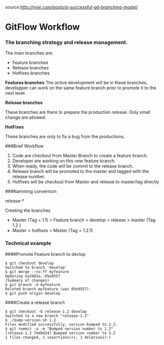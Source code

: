 
*source:http://nvie.com/posts/a-successful-git-branching-model/*
# GitFlow Workflow



### The branching strategy and release management.

The main branches are:
* Feature branches
* Release branches 
* Hotfixes branches

**Features branches**
The active development will be in these branches, developper can work on the same feature branch prior to promote it to the next level.

**Release branches**

These branches are there to prepare the production release. Only small change are allowed.

**HotFixes**

These branches are only to fix a bug from the productions.


###Brief Workflow

1. Code are checkout from Master Branch to create a feature branch.
2. Developer are working on this new feature branch.
3. When ready, the code will be commit to the release branch.
4. Release branch will be promoted to the master and tagged with the release number.
5. Hotfixes will be checkout from Master and release to master/tag directly

###Namming convention

release-*


Creating the branches


- Master (Tag = 1.1)  > Feature branch > develop > release >  master (Tag 1.2 )
- Master > hotfixes > Master  (Tag = 1.2.1)


### Technical example

####Promote Feature branch to devlop

```
$ git checkout develop
Switched to branch 'develop'
$ git merge --no-ff myfeature
Updating ea1b82a..05e9557
(Summary of changes)
$ git branch -d myfeature
Deleted branch myfeature (was 05e9557).
$ git push origin develop
```

####Create a release branch
```
$ git checkout -b release-1.2 develop
Switched to a new branch "release-1.2"
$ ./bump-version.sh 1.2
Files modified successfully, version bumped to 1.2.
$ git commit -a -m "Bumped version number to 1.2"
[release-1.2 74d9424] Bumped version number to 1.2
1 files changed, 1 insertions(+), 1 deletions(-)
```


